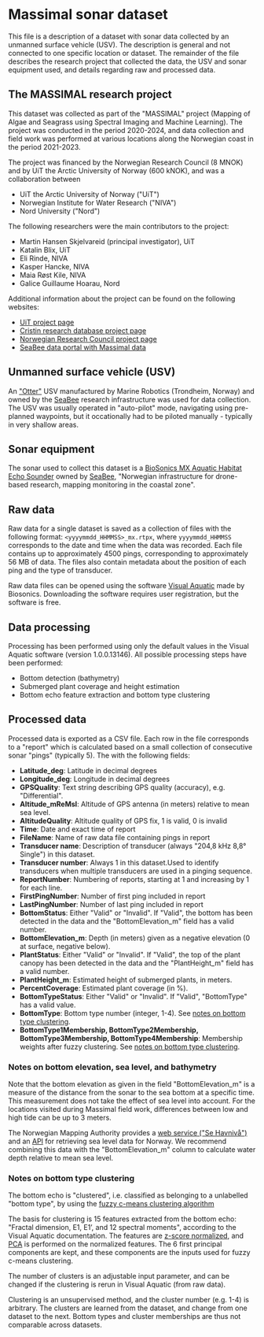 # Massimal sonar dataset
This file is a description of a dataset with sonar data collected by an unmanned surface
vehicle (USV). The description is general and not connected to one specific location or
dataset. The remainder of the file describes the research project that collected the
data, the USV and sonar equipment used, and details regarding raw and processed data.

## The MASSIMAL research project 
This dataset was collected as part of the "MASSIMAL" project (Mapping of Algae and
Seagrass using Spectral Imaging and Machine Learning). The project was conducted in the
period 2020-2024, and data collection and field work was performed at various locations
along the Norwegian coast in the period 2021-2023. 

The project was financed by the Norwegian Research Council (8 MNOK) and by UiT the
Arctic University of Norway (600 kNOK), and was a collaboration between 

- UiT the Arctic University of Norway ("UiT")
- Norwegian Institute for Water Research ("NIVA")
- Nord University ("Nord")

The following researchers were the main contributors to the project:

- Martin Hansen Skjelvareid (principal investigator), UiT
- Katalin Blix, UiT
- Eli Rinde, NIVA
- Kasper Hancke, NIVA
- Maia Røst Kile, NIVA
- Galice Guillaume Hoarau, Nord

Additional information about the project can be found on the following websites:
- [UiT project page](https://en.uit.no/project/massimal)
- [Cristin research database project
  page](https://app.cristin.no/projects/show.jsf?id=2054355)
- [Norwegian Research Council project
  page](https://prosjektbanken.forskningsradet.no/project/FORISS/301317)
- [SeaBee data portal with Massimal
  data](https://geonode.seabee.sigma2.no/catalogue/#/search?q=massimal&f=dataset)

## Unmanned surface vehicle (USV)
An ["Otter"](https://www.maritimerobotics.com/otter) USV manufactured by Marine Robotics
(Trondheim, Norway) and owned by the [SeaBee](https://seabee.no/) research
infrastructure was used for data collection. The USV was usually operated in
"auto-pilot" mode, navigating using pre-planned waypoints, but it occationally had to
be piloted manually - typically in very shallow areas.  

## Sonar equipment
The sonar used to collect this dataset is a [BioSonics MX Aquatic Habitat Echo
Sounder](https://www.biosonicsinc.com/products/mx-aquatic-habitat-echosounder/) owned by
[SeaBee](https://seabee.no/), "Norwegian infrastructure for drone-based research,
mapping monitoring in the coastal zone". 

## Raw data
Raw data for a single dataset is saved as a collection of files with the following
format: `<yyyymmdd_HHMMSS>_mx.rtpx`, where `yyyymmdd_HHMMSS` corresponds to the date and
time when the data was recorded. Each file contains up to approximately 4500 pings,
corresponding to approximately 56 MB of data. The files also contain metadata about the
position of each ping and the type of transducer. 

Raw data files can be opened using the software [Visual
Aquatic](https://www.biosonicsinc.com/download/visual-aquatic-1-0/) made by Biosonics.
Downloading the software requires user registration, but the software is free. 

## Data processing
Processing has been performed using only the default values in the Visual
Aquatic software (version
1.0.0.13146). All possible processing steps have been performed:

- Bottom detection (bathymetry)
- Submerged plant coverage and height estimation
- Bottom echo feature extraction and bottom type clustering 

## Processed data
Processed data is exported as a CSV file. Each row in the file corresponds to a "report"
which is calculated based on a small collection of consecutive sonar "pings" (typically 5). The with the following fields:
- **Latitude_deg**: Latitude in decimal degrees
- **Longitude_deg**: Longitude in decimal degrees
- **GPSQuality**: Text string describing GPS quality (accuracy), e.g. "Differential".
- **Altitude_mReMsl**: Altitude of GPS antenna (in meters) relative to mean sea level.
- **AltitudeQuality**: Altitude quality of GPS fix, 1 is valid, 0 is invalid
- **Time**: Date and exact time of report
- **FileName**: Name of raw data file containing pings in report
- **Transducer name**: Description of transducer (always "204,8 kHz 8,8° Single") in this
  dataset.
- **Transducer number**: Always 1 in this dataset.Used to identify transducers when multiple
  transducers are used in a pinging sequence.  
- **ReportNumber**: Numbering of reports, starting at 1 and increasing by 1 for each line. 
- **FirstPingNumber**: Number of first ping included in report
- **LastPingNumber**: Number of last ping included in report
- **BottomStatus**: Either "Valid" or "Invalid". If "Valid", the bottom has been detected in
  the data and the "BottomElevation_m" field has a valid number.
- **BottomElevation_m**: Depth (in meters) given as a negative elevation (0 at surface,
  negative below).
- **PlantStatus**: Either "Valid" or "Invalid". If "Valid", the top of the plant canopy has
  been detected in the data and the "PlantHeight_m" field has a valid number.
- **PlantHeight_m**: Estimated height of submerged plants, in meters.
- **PercentCoverage**: Estimated plant coverage (in %). 
- **BottomTypeStatus**: Either "Valid" or "Invalid". If "Valid", "BottomType" has a valid
  value. 
- **BottomType**: Bottom type number (integer, 1-4). See [notes on bottom type clustering](#notes-on-bottom-type-clustering).
- **BottomType1Membership, BottomType2Membership, BottomType3Membership,
  BottomType4Membership**: Membership weights after fuzzy clustering. See [notes on bottom type clustering](#notes-on-bottom-type-clustering).
  

### Notes on bottom elevation, sea level, and bathymetry
Note that the bottom elevation as given in the field "BottomElevation_m" is a measure of
the distance from the sonar to the sea bottom at a specific time. This measurement does
not take the effect of sea level into account. For the locations visited during Massimal
field work, differences between low and high tide can be up to 3 meters. 

The Norwegian Mapping Authority provides a [web service ("Se
Havnivå")](https://kartverket.no/en/at-sea/se-havniva) and an
[API](https://vannstand.kartverket.no/tideapi_en.html) for retrieving sea level data
for Norway. We recommend combining this data with the "BottomElevation_m" column to
calculate water depth relative to mean sea level. 


### Notes on bottom type clustering
The bottom echo is "clustered", i.e. classified as belonging to a unlabelled "bottom
type", by using the [fuzzy c-means clustering
  algorithm](https://en.wikipedia.org/wiki/Fuzzy_clustering#Fuzzy_C-means_clustering)

The basis for clustering is 15 features extracted from the bottom echo: "Fractal
dimension, E1, E1’, and 12 spectral moments", according to the Visual Aquatic
documentation. The features are [z-score
normalized](https://en.wikipedia.org/wiki/Standard_score), and
[PCA](https://en.wikipedia.org/wiki/Principal_component_analysis) is performed on the
normalized features. The 6 first principal components are kept, and these components are
the inputs used for fuzzy c-means clustering.

The number of clusters is an adjustable input parameter, and can be changed if the
clustering is rerun in Visual Aquatic (from raw data).

Clustering is an unsupervised method, and the cluster number (e.g. 1-4) is arbitrary.
The clusters are learned from the dataset, and change from one dataset to the next.
Bottom types and cluster memberships are thus not comparable across datasets.   




